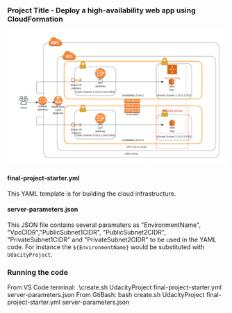 ### Project Title - Deploy a high-availability web app using CloudFormation
![Diagram](CloudFormation-WebApp.png)

#### final-project-starter.yml
This YAML template is for building the cloud infrastructure. 

#### server-parameters.json
This JSON file contains several paramaters as "EnvironmentName", "VpcCIDR","PublicSubnet1CIDR", "PublicSubnet2CIDR", "PrivateSubnet1CIDR" and "PrivateSubnet2CIDR" to be used in the YAML code.
For instance the `${EnvironmentName}` would be substituted with `UdacityProject`.

### Running the code
From VS Code terminal:  .\create.sh UdacityProject final-project-starter.yml server-parameters.json
From GtiBash: bash create.sh UdacityProject final-project-starter.yml server-parameters.json